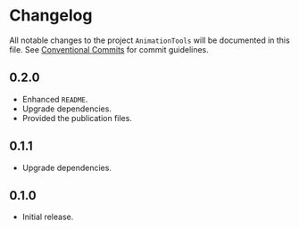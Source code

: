 # Changelog

All notable changes to the project `AnimationTools` will be documented in this file.
See [Conventional Commits](https://conventionalcommits.org) for commit guidelines.

## 0.2.0

- Enhanced `README`.
- Upgrade dependencies.
- Provided the publication files.

## 0.1.1

- Upgrade dependencies.

## 0.1.0

- Initial release.
